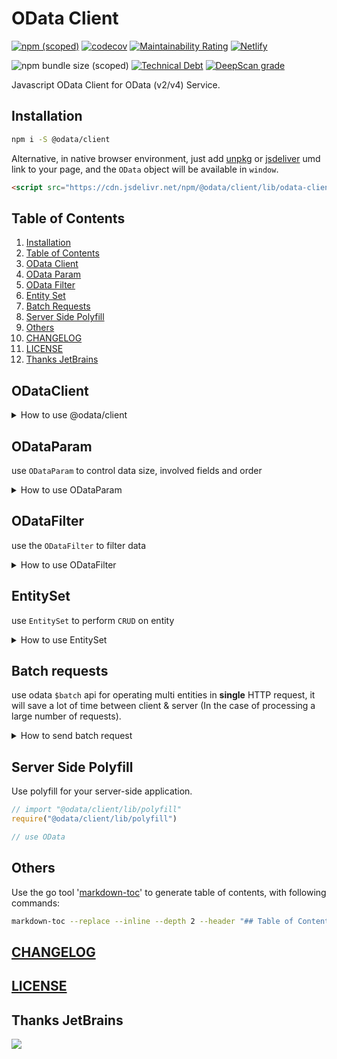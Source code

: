 # OData Client

[![npm (scoped)](https://img.shields.io/npm/v/@odata/client)](https://www.npmjs.com/package/@odata/client)
[![codecov](https://codecov.io/gh/Soontao/light-odata/branch/main/graph/badge.svg)](https://codecov.io/gh/Soontao/light-odata)
[![Maintainability Rating](https://sonarcloud.io/api/project_badges/measure?project=Soontao_c4codata&metric=sqale_rating)](https://sonarcloud.io/dashboard?id=Soontao_c4codata)
[![Netlify](https://img.shields.io/netlify/875f9eb3-319e-4dd7-b1eb-b3e5d15656ee?label=doc)](https://tender-dubinsky-6b6899.netlify.app/)

![npm bundle size (scoped)](https://img.shields.io/bundlephobia/min/@odata/client)
[![Technical Debt](https://sonarcloud.io/api/project_badges/measure?project=Soontao_c4codata&metric=sqale_index)](https://sonarcloud.io/dashboard?id=Soontao_c4codata)
[![DeepScan grade](https://deepscan.io/api/teams/9408/projects/11929/branches/178297/badge/grade.svg)](https://deepscan.io/dashboard#view=project&tid=9408&pid=11929&bid=178297)

Javascript OData Client for OData (v2/v4) Service.

## Installation

```bash
npm i -S @odata/client
```

Alternative, in native browser environment, just add [unpkg](https://unpkg.com/@odata/client) or [jsdeliver](https://www.jsdelivr.com/package/npm/@odata/client) umd link to your page, and the `OData` object will be available in `window`.

```html
<script src="https://cdn.jsdelivr.net/npm/@odata/client/lib/odata-client-umd.js"></script>
```

<!-- ToC start -->
## Table of Contents

   1. [Installation](#installation)
   1. [Table of Contents](#table-of-contents)
   1. [OData Client](#odataclient)
   1. [OData Param](#odataparam)
   1. [OData Filter](#odatafilter)
   1. [Entity Set](#entityset)
   1. [Batch Requests](#batch-requests)
   1. [Server Side Polyfill](#server-side-polyfill)
   1. [Others](#others)
   1. [CHANGELOG](#changelog)
   1. [LICENSE](#license)
   1. [Thanks JetBrains](#thanks-jetbrains)
<!-- ToC end -->

## ODataClient

<details><summary>How to use @odata/client</summary>

Start with a simple query, following code start a `GET` http request, and asks the server to respond to all customers which phone number equals 030-0074321

```javascript
import { OData } from "@odata/client"

// odata.org sample odata service
const TestServiceURL = "https://services.odata.org/V2/Northwind/Northwind.svc/$metadata"
const client = OData.New({
  metadataUri: TestServiceURL,
  // variant: "cap"
})

const runner = async () => {
  
  // Query by filter
  //
  // GET /Customers?$format=json&$filter=Phone eq '030-0074321'
  const filter = client.newFilter().property("Phone").eqString("030-0074321");

  const result = await client.newRequest({ // ODataRequest object
    collection: "Customers", // entity set
    params: client.newParam().filter(filter) // odata param
  })

}
```


```js
// OData V4 client
const Service = "https://odata-v4-demo-001.herokuapp.com/odata/$metadata"

const client = OData.New4({
  metadataUri: Service,
  variant: "cap"
})

```

### ODataRequest interface

```ts
interface ODataRequest<T> {
  collection: string, /** collection name */
  id?: any, /** object key in READ/UPDATE/DELETE, user could set this field with number/string/object type */
  params?: ODataQueryParam, /** params in QUERY */
  /**
   * GET for QUERY/READ; for QUERY, you can use params to control response data
   * PATCH for UPDATE (partial)
   * PUT for UPDATE (overwrite)
   * POST for CREATE
   * DELETE for DELETE
   */
  method?: HTTPMethod,
  entity?: T /** data object in CREATE/UPDATE */
}
```

### ODataResponse interface


```typescript
interface PlainODataResponse {
  d?: {
    __count?: string; /** $inlinecount values */
    results: any | Array<any>; /** result list/object */
    [key: string]: any;
  };
  error?: { /** if error occurred, node error will have value */
    code: string;
    message: {
      lang: string, 
      value: string /** server error message */
    }
  }
}
```

</details>

## ODataParam

use `ODataParam` to control data size, involved fields and order

<details><summary>How to use ODataParam</summary>

### pagination

`skip` first 30 records and `top` 10 records

```js
// equal to $format=json&$skip=30&$top=10
OData.newParam().skip(30).top(10)
```

### filter

filter data by fields value

```js
// $format=json&$filter=A eq 'test'
OData.newParam().filter(OData.newFilter().property("A").eqString("test"))
```

### inline count

response with all records count, usefully.

also could set with `filter`, and response with filtered records count.

```js
// equal to $format=json&$inlinecount=allpages
OData.newParam().inlinecount(true).top(1).select("ObjectID")
```

### orderby

sort response data

```javascript
// result is $format=json&$orderby=CreationDateTime desc
OData.newParam().orderby("CreationDateTime")

// result is $format=json&$orderby=A desc,B asc
OData.newParam().orderby([{ field: "A" }, { field: "B", order: "asc" }])
```

### navigation property

expand association data

```javascript
// $expand=Customers
OData.newParam().expand("Customers")
// $expand=Customers,Employees
OData.newParam().expand(["Customers", "Employees"])
```

### properties select

remove unused fields from response

```js
// $format=json&$select=ObjectID,Name
OData.newParam().select("ObjectID").select("Name");
```

### full text search (basic query)

search all **supported** fields with text

**SAP systems feature**

**LOW PERFORMANCE**

```js
// fuzzy
// $format=json&$search=%any word%
OData.newParam().search("any word");
// not fuzzy
// $format=json&$search=any word
OData.newParam().search("any word", false);
```


### custom properties

> i know some odata system support custom field for key authentication or other usage

```ts
OData.newParam().custom("access_token", "token_value"); // => $format=json&access_token=token_value
OData.newParam().custom("search", "v1"); // => $format=json&search=v1

```

</details>

## ODataFilter

use the `ODataFilter` to filter data

<details><summary>How to use ODataFilter</summary>


Most `SAP` systems only support `AND` operator between different fields, and `OR` operator in a same field. (it depends on SAP Netweaver implementation)

So you don't need to specify `AND/OR` operator between fields, `@odata/client` will auto process it.

Though C4C only support AND operator in different fields, but for `gt/lt/ge/le`, you can use AND for filtering period data.

just ref following examples

### filter by single field value

```js
// Name eq 'test string'
OData.newFilter().property("Name").eqString("test string")

// ID lt '1024'
OData.newFilter().property("ID").lt("'1024'")

// also support eq/ne/le/lt/gt/ge ...
```

### filter by multi fields

```js
// Name eq 'test string1' and Name2 eq 'test string2'
OData
  .newFilter()
  .property("Name").eq("'test string1'")
  .property("Name2").eqString("test string2")
```

### filter by one field but multi values

```js
// Name eq 'test string1' and (Name2 eq 'test string1' or Name2 eq 'test string2')
OData.newFilter()
  .property("Name").eq("'test string1'")
  .property("Name2").in(["test string3", "test string2"])
```

### filter by date

Depends on field type, use `betweenDateTime` or `betweenDateTimeOffset` to filter date。

Please provide `Date` object in this api.

```js
// Name eq 'test string1' and (CreationDateTime gt datetime'2018-01-24T12:43:31.839Z' and CreationDateTime lt datetime'2018-05-24T12:43:31.839Z')
OData
  .newFilter()
  .property("Name").eq("'test string1'")
  .property("CreationDateTime").betweenDateTime(
    new Date("2018-01-24T12:43:31.839Z"),
    new Date("2018-05-24T12:43:31.839Z"),
    false
  )
  .build()

// > include boundary value

// (CreationDateTime ge datetime'2018-01-24T12:43:31.839Z' and CreationDateTime le datetime'2018-05-24T12:43:31.839Z')
OData
  .newFilter()
  .property("CreationDateTime").betweenDateTime(
    new Date("2018-01-24T12:43:31.839Z"),
    new Date("2018-05-24T12:43:31.839Z")
  )
  .build()
```

### filter by function

```js
// CompagnyName contains 'testName' case sensitive
OData
  .newFilter()
  .filter("indexof(CompanyName, 'testName')").gt(-1)

// CompagnyName has legth 8
OData
  .newFilter()
  .filter("length(CompanyName)").eq(8)

// CompagnyName has substring 'test'
OData
  .newFilter()
  .filter("substringof('test', CompanyName)").eq(true)
```
> see more possiblility at [4.5. Filter System Query Option ($filter) function](https://www.odata.org/documentation/odata-version-2-0/uri-conventions/) odata v2 documentation

</details>

## EntitySet

use `EntitySet` to perform `CRUD` on entity

<details><summary>How to use EntitySet</summary>

```ts
const runner = async () => {

  // odata client
  const client = createClient()
  const es = client.getEntitySet<CapDemoPeople>("Peoples")

  // CREATE instnace
  const res0 = await es.create({
    UserName: name
  })

  expect(res0.UserName).toEqual(name)
  expect(res0.ID).not.toBeUndefined()

  // QUERY by name, quick find
  const res = await es.find({ UserName: name })

  expect(res).not.toBeUndefined()
  expect(res.length > 0).toBeTruthy()

  const id = res[0].ID
  expect(id).not.toBeUndefined()

  // RETRIEVE by id
  const res2 = await es.retrieve(id)
  expect(res2.UserName).toEqual(name)

  // UPDATE
  const firstName = Random.name();
  await es.update(id, { Name_FirstName: firstName })

  // DELETE
  await es.delete(id)

}
```

</details>

 
## Batch requests

use odata `$batch` api for operating multi entities in **single** HTTP request, it will save a lot of time between client & server (In the case of processing a large number of requests).

<details><summary>How to send batch request</summary>

```javascript

const runner = async () => {

  const odata = OData.New({
    metadataUri: `https://services.odata.org/V2/(S(${v4()}))/OData/OData.svc/$metadata`,
  })
  const testDesc1 = v4(); // a generated uuid
  const testDesc2 = v4();

  // execute reqeusts and return mocked responses
  const result = await odata.execBatchRequests([
    odata.newBatchRequest({
      collection: "Products",
      entity: {
        ID: 100009,
        Description: testDesc1,
      },
      method: "POST",
      // withContentLength: true, for SAP OData, please set this flag as true
    }),
    odata.newBatchRequest({
      collection: "Products",
      entity: {
        ID: 100012,
        Description: testDesc2,
      },
      method: "POST",
      // withContentLength: true, for SAP OData, please set this flag as true
    })
  ])

  result.map(r => expect(r.status).toEqual(201)) // Created

}



```

</details>

## Server Side Polyfill

Use polyfill for your server-side application.

```js
// import "@odata/client/lib/polyfill"
require("@odata/client/lib/polyfill")

// use OData
```

## Others

Use the go tool '[markdown-toc](https://github.com/sebdah/markdown-toc)' to generate table of contents, with following commands: 


```bash
markdown-toc --replace --inline --depth 2 --header "## Table of Contents" --skip-headers=1  README.md
```

## [CHANGELOG](./CHANGELOG.md)

## [LICENSE](./LICENSE)

## Thanks JetBrains

[![](https://res.cloudinary.com/digf90pwi/image/upload/c_scale,h_100/v1592445332/jetbrains-variant-2-blackandwhite_ppc34r.png)](https://www.jetbrains.com/?from=light-odata)
